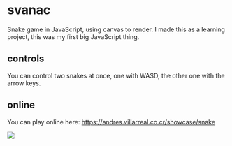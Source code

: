 svanac
======

Snake game in JavaScript, using canvas to render.
I made this as a learning project, this was my first big JavaScript thing.

controls
--------
You can control two snakes at once, one with WASD, the other one with the arrow keys.

online
------

You can play online here: <https://andres.villarreal.co.cr/showcase/snake>

<img src="https://andres.villarreal.co.cr/img/snake.png"/>
